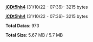 [**jCDt5hh4**](/data/jCDt5hh4.txt) (31/10/22 - 07:36)- 3215 bytes

[**jCDt5hh4**](/data/jCDt5hh4.txt) (31/10/22 - 07:36)- 3215 bytes

**Total Datas**: 973

**Total Size**: 5.67 MB / 5.7 MB